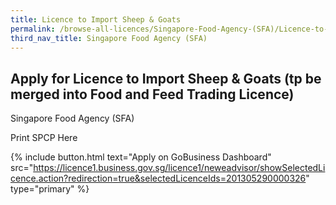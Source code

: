 ```yaml
---
title: Licence to Import Sheep & Goats
permalink: /browse-all-licences/Singapore-Food-Agency-(SFA)/Licence-to-Import-Sheep-&-Goats
third_nav_title: Singapore Food Agency (SFA)
---
```


## Apply for Licence to Import Sheep & Goats (tp be merged into Food and Feed Trading Licence)

Singapore Food Agency (SFA)

Print SPCP Here

{% include button.html text="Apply on GoBusiness Dashboard" src="https://licence1.business.gov.sg/licence1/neweadvisor/showSelectedLicence.action?redirection=true&selectedLicenceIds=201305290000326" type="primary" %}
